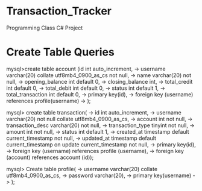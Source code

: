 # Transaction_Tracker
Programming  Class C# Project
# Create Table Queries

mysql>create table account (id int  auto_increment,
    -> username varchar(20) collate utf8mb4_0900_as_cs not null,
    -> name varchar(20) not null,
    -> opening_balance int default 0,
    -> closing_balance int,
    -> total_credit int default 0,
    -> total_debit int default 0,
    -> status int default 1,
    -> total_transaction int default 0,
    -> primary key(id),
    -> foreign key (username) references profile(username)
    -> );

mysql> create table transaction(
    -> id int auto_increment, 
    -> username varchar(20) not null collate utf8mb4_0900_as_cs, 
    -> account int not null, 
    -> transaction_desc varchar(20) not null, 
    -> transaction_type tinyint not null, 
    -> amount int not null,
    -> status int default  1,
    -> created_at timestamp default current_timestamp not null,
    -> updated_at timestamp default current_timestamp on update current_timestamp not null, 
    -> primary key(id), 
    -> foreign key (username) references profile (username), 
    -> foreign key (account) references account (id));

mysql> Create table profile(
    -> username varchar(20) collate utf8mb4_0900_as_cs,
    -> password  varchar(20),
    -> primary key(username)
    -> );
